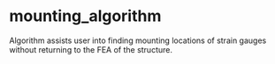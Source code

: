 # mounting_algorithm
Algorithm assists user into finding mounting locations of strain gauges without returning to the FEA of the structure. 
